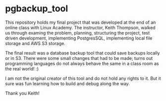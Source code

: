# pgbackup_tool

This repository holds my final project that was developed at the end of an online class
with Linux Academy. The instructor, Keith Thompson, walked us through examing 
the problem, planning, structuring the project, test driven development, implementing
PostgresSQL, implementing local file storage and AWS S3 storage.

The final result was a database backup tool that could save backups locally or in S3. There 
were some small changes that had to be made; turns out programming languages do not always 
behave the same in a class room as the real world! :)

I am not the original creator of this tool and do not hold any rights to it. But it sure 
was fun learning how to build and debug along the way. 

Thank you Keith!
